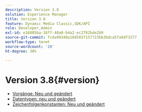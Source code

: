 ```yaml
---
description: Version 3.8
solution: Experience Manager
title: Version 3.8
feature: Dynamic Media Classic,SDK/API
role: Developer,Admin
exl-id: e16885ba-18ff-48a0-b4a2-ec2782bde2b9
source-git-commit: fcda99340a18d5037157723bb3bdca5fa9df3277
workflow-type: tm+mt
source-wordcount: '20'
ht-degree: 30%

---
```


# Version 3.8{#version}

* [Vorgänge: Neu und geändert](r-3-8-operations.md)
* [Datentypen: neu und geändert](r-3-8-types.md)
* [Zeichenfolgenkonstanten: Neu und geändert](r-3-8-string-constants.md)
